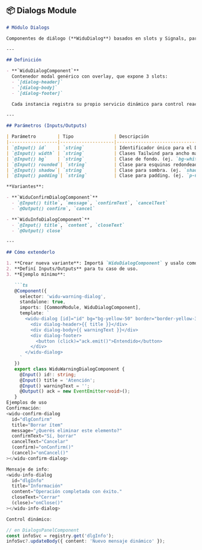 ## 📦 Dialogs Module

```markdown
# Módulo Dialogs

Componentes de diálogo (**WiduDialog**) basados en slots y Signals, para confirmaciones, mensajes de info y más.

---

## Definición

- **`WiduDialogComponent`**  
  Contenedor modal genérico con overlay, que expone 3 slots:  
  - `[dialog-header]`  
  - `[dialog-body]`  
  - `[dialog-footer]`  

  Cada instancia registra su propio servicio dinámico para control reactivo desde el contenedor padre.

---

## Parámetros (Inputs/Outputs)

| Parámetro        | Tipo               | Descripción                                              |
|------------------|--------------------|----------------------------------------------------------|
| `@Input() id`    | `string`           | Identificador único para el DynamicRegistryService.      |
| `@Input() width` | `string`           | Clases Tailwind para ancho máximo. (ej. `max-w-lg`)      |
| `@Input() bg`    | `string`           | Clase de fondo. (ej. `bg-white`)                         |
| `@Input() rounded`| `string`          | Clase para esquinas redondeadas. (ej. `rounded-xl`)      |
| `@Input() shadow`| `string`           | Clase para sombra. (ej. `shadow-xl`)                     |
| `@Input() padding`| `string`          | Clase para padding. (ej. `p-6`)                          |

**Variantes**:

- **`WiduConfirmDialogComponent`**  
  - `@Input() title`, `message`, `confirmText`, `cancelText`  
  - `@Output() confirm`, `cancel`

- **`WiduInfoDialogComponent`**  
  - `@Input() title`, `content`, `closeText`  
  - `@Output() close`

---

## Cómo extenderlo

1. **Crear nueva variante**: Importá `WiduDialogComponent` y usalo como wrapper.  
2. **Definí Inputs/Outputs** para tu caso de uso.  
3. **Ejemplo mínimo**:

   ```ts
   @Component({
     selector: 'widu-warning-dialog',
     standalone: true,
     imports: [CommonModule, WiduDialogComponent],
     template: `
       <widu-dialog [id]="id" bg="bg-yellow-50" border="border-yellow-300">
         <div dialog-header>{{ title }}</div>
         <div dialog-body>{{ warningText }}</div>
         <div dialog-footer>
           <button (click)="ack.emit()">Entendido</button>
         </div>
       </widu-dialog>
     `
   })
   export class WiduWarningDialogComponent {
     @Input() id!: string;
     @Input() title = 'Atención';
     @Input() warningText = '';
     @Output() ack = new EventEmitter<void>();
   }
Ejemplos de uso
Confirmación:
<widu-confirm-dialog
  id="dlgConfirm"
  title="Borrar ítem"
  message="¿Querés eliminar este elemento?"
  confirmText="Sí, borrar"
  cancelText="Cancelar"
  (confirm)="onConfirm()"
  (cancel)="onCancel()"
></widu-confirm-dialog>

Mensaje de info:
<widu-info-dialog
  id="dlgInfo"
  title="Información"
  content="Operación completada con éxito."
  closeText="Cerrar"
  (close)="onClose()"
></widu-info-dialog>

Control dinámico:

// en DialogsPanelComponent
const infoSvc = registry.get('dlgInfo');
infoSvc?.updateBody({ content: 'Nuevo mensaje dinámico' });